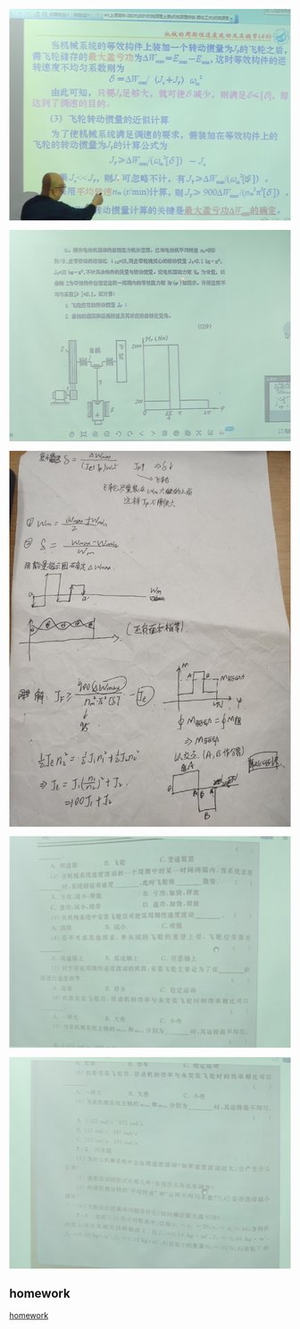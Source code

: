 
![](bk_pict/1.jpg)

![](bk_pict/2.jpg)

![](bk_pict/3.jpg)

![](bk_pict/4.jpg)

![](bk_pict/5.jpg)

## homework

[homework](hw/README.md)